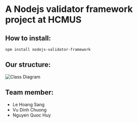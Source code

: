 # A Nodejs validator framework project at HCMUS

## How to install: 
`npm install nodejs-validator-framework`

## Our structure:
![Class Diagram](https://github.com/user-attachments/assets/d84284d2-760a-4d5b-8dc1-22771a23558f)

## Team member:
- Le Hoang Sang
- Vu Dinh Chuong
- Nguyen Quoc Huy
